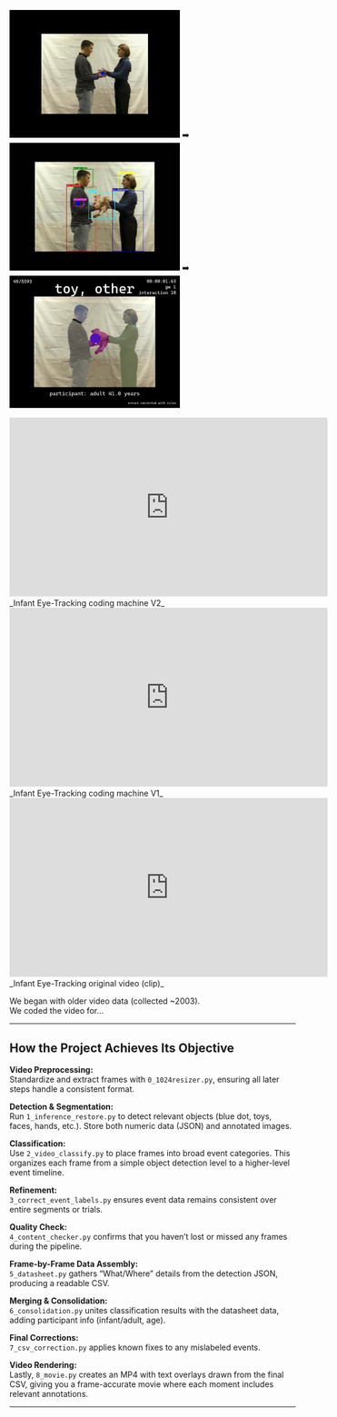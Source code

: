 <p>
  <img src="media/infant_eye-tracking_v0.jpg" width="300" /> ➡️
  <img src="media/infant_eye-tracking_v1.jpg" width="300" /> ➡️
  <img src="media/infant_eye-tracking_v2.jpg" width="300" />
</p>

<iframe width="560" height="315" src="https://www.youtube.com/embed/M90Rbu8EGZc" frameborder="0" allowfullscreen></iframe>  
_Infant Eye-Tracking coding machine V2_

<iframe width="560" height="315" src="https://www.youtube.com/embed/IVCymlJNT1A" frameborder="0" allowfullscreen></iframe>  
_Infant Eye-Tracking coding machine V1_

<iframe width="560" height="315" src="https://www.youtube.com/embed/45lbqvLpGYQ" frameborder="0" allowfullscreen></iframe>  
_Infant Eye-Tracking original video (clip)_

We began with older video data (collected ~2003).  
We coded the video for...

---

## How the Project Achieves Its Objective

**Video Preprocessing:**  
Standardize and extract frames with `0_1024resizer.py`, ensuring all later steps handle a consistent format.

**Detection & Segmentation:**  
Run `1_inference_restore.py` to detect relevant objects (blue dot, toys, faces, hands, etc.). Store both numeric data (JSON) and annotated images.

**Classification:**  
Use `2_video_classify.py` to place frames into broad event categories. This organizes each frame from a simple object detection level to a higher-level event timeline.

**Refinement:**  
`3_correct_event_labels.py` ensures event data remains consistent over entire segments or trials.

**Quality Check:**  
`4_content_checker.py` confirms that you haven’t lost or missed any frames during the pipeline.

**Frame-by-Frame Data Assembly:**  
`5_datasheet.py` gathers “What/Where” details from the detection JSON, producing a readable CSV.

**Merging & Consolidation:**  
`6_consolidation.py` unites classification results with the datasheet data, adding participant info (infant/adult, age).

**Final Corrections:**  
`7_csv_correction.py` applies known fixes to any mislabeled events.

**Video Rendering:**  
Lastly, `8_movie.py` creates an MP4 with text overlays drawn from the final CSV, giving you a frame-accurate movie where each moment includes relevant annotations.

---

[Language and Cognitive Lab]: https://www.tc.columbia.edu/lcl/  
[GitHub Repository]: https://github.com/yurigushiken/google-shared-drive-exporter
